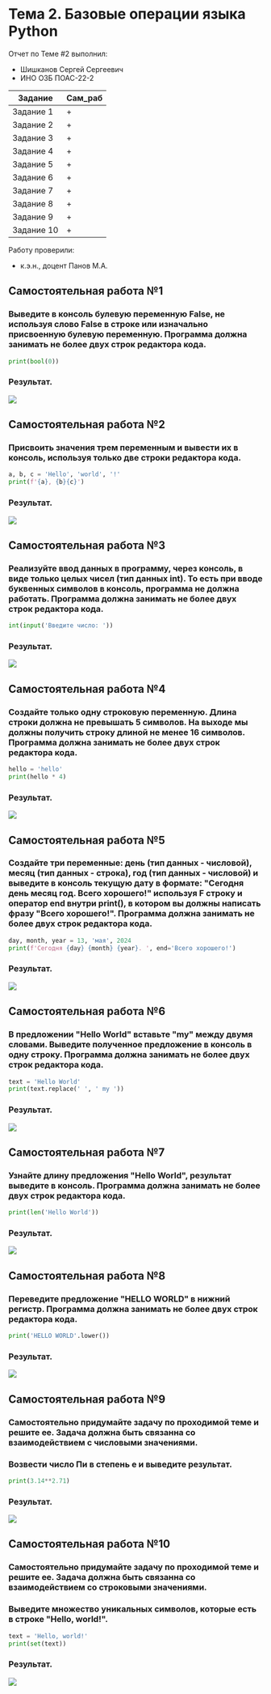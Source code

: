 # Тема 2. Базовые операции языка Python
Отчет по Теме #2 выполнил:
- Шишканов Сергей Сергеевич
- ИНО ОЗБ ПОАС-22-2

| Задание | Сам_раб |
| ------ | ------ |
| Задание 1 | + |
| Задание 2 | + |
| Задание 3 | + |
| Задание 4 | + |
| Задание 5 | + |
| Задание 6 | + |
| Задание 7 | + |
| Задание 8 | + |
| Задание 9 | + |
| Задание 10 | + |

Работу проверили:
- к.э.н., доцент Панов М.А.

## Самостоятельная работа №1
### Выведите в консоль булевую переменную False, не используя слово False в строке или изначально присвоенную булевую переменную. Программа должна занимать не более двух строк редактора кода.

```python
print(bool(0))
```
### Результат.
![](https://github.com/GreyKnightGK/SoftwareEngineering/blob/Тема_2/pic/Lab2_1.png)
  
## Самостоятельная работа №2
### Присвоить значения трем переменным и вывести их в консоль, используя только две строки редактора кода.

```python
a, b, c = 'Hello', 'world', '!'
print(f'{a}, {b}{c}')
```
### Результат.
![](https://github.com/GreyKnightGK/SoftwareEngineering/blob/Тема_2/pic/Lab2_2.png)
  
## Самостоятельная работа №3
### Реализуйте ввод данных в программу, через консоль, в виде только целых чисел (тип данных int). То есть при вводе буквенных символов в консоль, программа не должна работать. Программа должна занимать не более двух строк редактора кода.

```python
int(input('Введите число: '))
```
### Результат.
![](https://github.com/GreyKnightGK/SoftwareEngineering/blob/Тема_2/pic/Lab2_3.png)
  
## Самостоятельная работа №4
### Создайте только одну строковую переменную. Длина строки должна не превышать 5 символов. На выходе мы должны получить строку длиной не менее 16 символов. Программа должна занимать не более двух строк редактора кода.

```python
hello = 'hello'
print(hello * 4)
```
### Результат.
![](https://github.com/GreyKnightGK/SoftwareEngineering/blob/Тема_2/pic/Lab2_4.png)
  
## Самостоятельная работа №5
### Создайте три переменные: день (тип данных - числовой), месяц (тип данных - строка), год (тип данных - числовой) и выведите в консоль текущую дату в формате: "Сегодня день месяц год. Всего хорошего!" используя F строку и оператор end внутри print(), в котором вы должны написать фразу "Всего хорошего!". Программа должна занимать не более двух строк редактора кода.

```python
day, month, year = 13, 'мая', 2024
print(f'Сегодня {day} {month} {year}. ', end='Всего хорошего!')
```
### Результат.
![](https://github.com/GreyKnightGK/SoftwareEngineering/blob/Тема_2/pic/Lab2_5.png)
  
## Самостоятельная работа №6
### В предложении "Hello World" вставьте "my" между двумя словами. Выведите полученное предложение в консоль в одну строку. Программа должна занимать не более двух строк редактора кода.

```python
text = 'Hello World'
print(text.replace(' ', ' my '))
```
### Результат.
![](https://github.com/GreyKnightGK/SoftwareEngineering/blob/Тема_2/pic/Lab2_6.png)
  
## Самостоятельная работа №7
### Узнайте длину предложения "Hello World", результат выведите в консоль. Программа должна занимать не более двух строк редактора кода.

```python
print(len('Hello World'))
```
### Результат.
![](https://github.com/GreyKnightGK/SoftwareEngineering/blob/Тема_2/pic/Lab2_7.png)
  
## Самостоятельная работа №8
### Переведите предложение "HELLO WORLD" в нижний регистр. Программа должна занимать не более двух строк редактора кода.

```python
print('HELLO WORLD'.lower())
```
### Результат.
![](https://github.com/GreyKnightGK/SoftwareEngineering/blob/Тема_2/pic/Lab2_8.png)
  
## Самостоятельная работа №9
### Самостоятельно придумайте задачу по проходимой теме и решите ее. Задача должна быть связанна со взаимодействием с числовыми значениями.
### Возвести число Пи в степень e и выведите результат.

```python
print(3.14**2.71)
```
### Результат.
![](https://github.com/GreyKnightGK/SoftwareEngineering/blob/Тема_2/pic/Lab2_9.png)
  
## Самостоятельная работа №10
### Самостоятельно придумайте задачу по проходимой теме и решите ее. Задача должна быть связанна со взаимодействием со строковыми значениями.
### Выведите множество уникальных символов, которые есть в строке "Hello, world!".

```python
text = 'Hello, world!'
print(set(text))
```
### Результат.
![](https://github.com/GreyKnightGK/SoftwareEngineering/blob/Тема_2/pic/Lab2_10.png)